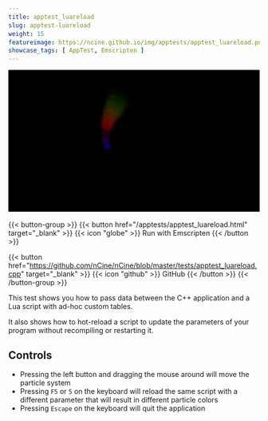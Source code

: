 ```yaml
---
title: apptest_luareload
slug: apptest-luareload
weight: 15
featureimage: https://ncine.github.io/img/apptests/apptest_luareload.png
showcase_tags: [ AppTest, Emscripten ]
---
```


![apptest_luareload](/img/apptests/apptest_luareload.png)

{{< button-group >}}
{{< button href="/apptests/apptest_luareload.html" target="_blank" >}}
{{< icon "globe" >}} Run with Emscripten
{{< /button >}}

{{< button href="https://github.com/nCine/nCine/blob/master/tests/apptest_luareload.cpp" target="_blank" >}}
{{< icon "github" >}} GitHub
{{< /button >}}
{{< /button-group >}}

This test shows you how to pass data between the C++ application and a Lua script with ad-hoc custom tables.

It also shows how to hot-reload a script to update the parameters of your program without recompiling or restarting it.

## Controls

- Pressing the left button and dragging the mouse around will move the particle system
- Pressing `F5` or `5` on the keyboard will reload the same script with a different parameter that will result in different particle colors
- Pressing `Escape` on the keyboard will quit the application
